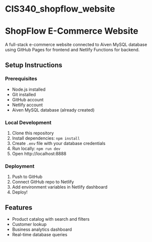 # CIS340_shopflow_website

# ShopFlow E-Commerce Website

A full-stack e-commerce website connected to Aiven MySQL database using GitHub Pages for frontend and Netlify Functions for backend.

## Setup Instructions

### Prerequisites
- Node.js installed
- Git installed
- GitHub account
- Netlify account
- Aiven MySQL database (already created)

### Local Development

1. Clone this repository
2. Install dependencies: `npm install`
3. Create `.env` file with your database credentials
4. Run locally: `npm run dev`
5. Open http://localhost:8888

### Deployment

1. Push to GitHub
2. Connect GitHub repo to Netlify
3. Add environment variables in Netlify dashboard
4. Deploy!

## Features
- Product catalog with search and filters
- Customer lookup
- Business analytics dashboard
- Real-time database queries
